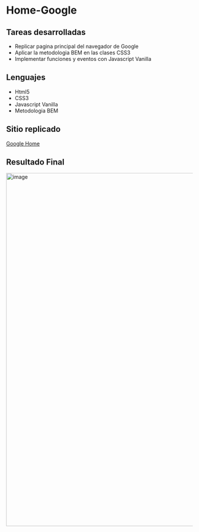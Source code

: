 # Home-Google
## Tareas desarrolladas
- Replicar pagina principal del navegador de Google
- Aplicar la metodologia BEM en las clases CSS3
- Implementar funciones y eventos con Javascript Vanilla

## Lenguajes 
- Html5
- CSS3
- Javascript Vanilla
- Metodologia BEM
  
## Sitio replicado
[Google Home](https://www.google.com/?hl=es)

## Resultado Final
<img width="955" alt="image" src="https://github.com/user-attachments/assets/0f8b6669-4815-41e6-9e83-66b1cd71f7b0">
